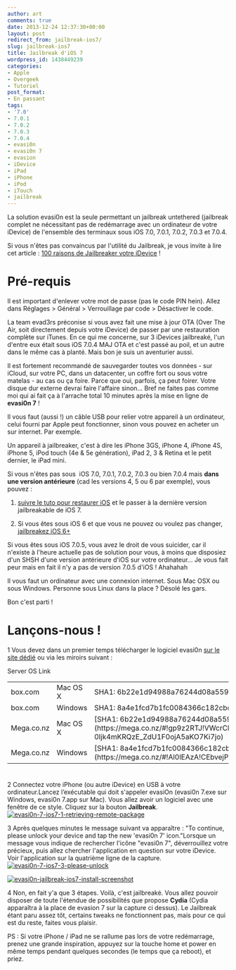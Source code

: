 ```yaml
---
author: art
comments: true
date: 2013-12-24 12:37:30+00:00
layout: post
redirect_from: jailbreak-ios7/
slug: jailbreak-ios7
title: Jailbreak d'iOS 7
wordpress_id: 1438449239
categories:
- Apple
- Overgeek
- Tutoriel
post_format:
- En passant
tags:
- '7.0'
- 7.0.1
- 7.0.2
- 7.0.3
- 7.0.4
- evasi0n
- evasi0n 7
- evasion
- iDevice
- iPad
- iPhone
- iPod
- iTouch
- jailbreak
---
```


La solution evasi0n est la seule permettant un jailbreak untethered (jailbreak complet ne nécessitant pas de redémarrage avec un ordinateur de votre iDevice) de l'ensemble des terminaux sous iOS 7.0, 7.0.1, 7.0.2, 7.0.3 et 7.0.4.

Si vous n'êtes pas convaincus par l'utilité du Jailbreak, je vous invite à lire cet article : [100 raisons de Jailbreaker votre iDevice](https://irz.fr/100-raisons-jailbreaker-iphone-5-ipad-ipod) !



# Pré-requis



Il est important d'enlever votre mot de passe (pas le code PIN hein). Allez dans Réglages > Général > Verrouillage par code > Désactiver le code.

La team evad3rs préconise si vous avez fait une mise à jour OTA (Over The Air, soit directement depuis votre iDevice) de passer par une restauration complète sur iTunes. En ce qui me concerne, sur 3 iDevices jailbreaké, l'un d'entre eux était sous iOS 7.0.4 MAJ OTA et c'est passé au poil, et un autre dans le même cas à planté. Mais bon je suis un aventurier aussi.

Il est fortement recommandé de sauvegarder toutes vos données - sur iCloud, sur votre PC, dans un datacenter, un coffre fort ou sous votre matelas - au cas ou ça foire. Parce que oui, parfois, ça peut foirer. Votre disque dur externe devrai faire l'affaire sinon... Bref ne faites pas comme moi qui ai fait ça à l'arrache total 10 minutes après la mise en ligne de **evasi0n 7** !

Il vous faut (aussi !) un câble USB pour relier votre appareil à un ordinateur, celui fourni par Apple peut fonctionner, sinon vous pouvez en acheter un sur internet. Par exemple.

Un appareil à jailbreaker, c'est à dire les iPhone 3GS, iPhone 4, iPhone 4S, iPhone 5, iPod touch (4e & 5e génération), iPad 2, 3 & Retina et le petit dernier, le iPad mini.

Si vous n'êtes pas sous  iOS 7.0, 7.0.1, 7.0.2, 7.0.3 ou bien 7.0.4 mais **dans une version antérieure** (cad les versions 4, 5 ou 6 par exemple), vous pouvez :




    
  1. [suivre le tuto pour restaurer iOS](https://irz.fr/ios-restaurer-iphone) et le passer à la dernière version jailbreakable de iOS 7.

    
  2. Si vous êtes sous iOS 6 et que vous ne pouvez ou voulez pas changer, [jailbreakez iOS 6+](https://irz.fr/jailbreak-ios6)



Si vous êtes sous iOS 7.0.5, vous avez le droit de vous suicider, car il n'existe à l'heure actuelle pas de solution pour vous, à moins que disposiez d'un SHSH d'une version antérieure d'iOS sur votre ordinateur... Je vous fait peur mais en fait il n'y a pas de version 7.0.5 d'iOS ! Ahahahah

Il vous faut un ordinateur avec une connexion internet. Sous Mac OSX ou sous Windows. Personne sous Linux dans la place ? Désolé les gars.

Bon c'est parti !



# Lançons-nous !





1
    Vous devez dans un premier temps télécharger le logiciel evasi0n [sur le site dédié](http://evasi0n.com/) ou via les miroirs suivant :
<table id="mirrors" >
<tbody >
<tr >
Server
OS
Link
</tr>
<tr >

<td >box.com
</td>

<td >Mac OS X
</td>

<td >SHA1: 6b22e1d94988a76244d08a5592576f61a0cb5ffb
</td>
</tr>
<tr >

<td >box.com
</td>

<td >Windows
</td>

<td >SHA1: 8a4e1fcd7b1fc0084366c182cbcf850dfc45d59f
</td>
</tr>
<tr >

<td >Mega.co.nz
</td>

<td >Mac OS X
</td>

<td >[SHA1: 6b22e1d94988a76244d08a5592576f61a0cb5ffb](https://mega.co.nz/#!gp9z2RTJ!VWcrCkGWqGp-0Ijk4mKRQzE_ZdU1F0ojA5aKO7Ki7jo)
</td>
</tr>
<tr >

<td >Mega.co.nz
</td>

<td >Windows
</td>

<td >[SHA1: 8a4e1fcd7b1fc0084366c182cbcf850dfc45d59f](https://mega.co.nz/#!Al0lEAzA!CEbvejP3cU2cstBT9w2apzLEMYAKFy8qu0K3Z6mjShA)
</td>
</tr>
</tbody>
</table>


# 







2
    Connectez votre iPhone (ou autre iDevice) en USB à votre ordinateur.Lancez l’exécutable qui doit s'appeler evasiOn (evasi0n 7.exe sur Windows, evasi0n 7.app sur Mac). Vous allez avoir un logiciel avec une fenêtre de ce style. Cliquez sur la bouton **Jailbreak**.[![evasi0n-7-ios7-1-retrieving-remote-package](https://static.irz.fr/2013/12/evasi0n-7-ios7-1-retrieving-remote-package.png)](https://irz.fr/recherche?q=evasi0n-7-ios7-1-retrieving-remote-package)




3
    Après quelques minutes le message suivant va apparaître : "To continue, please unlock your device and tap the new 'evasi0n 7' icon."Lorsque un message vous indique de rechercher l'icône "evasi0n 7", déverrouillez votre précieux, puis allez chercher l'application en question sur votre iDevice. Voir l'application sur la quatrième ligne de la capture.[![evasi0n-7-ios7-3-please-unlock](https://static.irz.fr/2013/12/evasi0n-7-ios7-3-please-unlock.png)](https://irz.fr/recherche?q=evasi0n-7-ios7-3-please-unlock)


[![evasi0n-jailbreak-ios7-install-screenshot](https://static.irz.fr/2013/12/evasi0n-jailbreak-ios7-install-screenshot-576x1024.png)](https://irz.fr/recherche?q=evasi0n-jailbreak-ios7-install-screenshot)








4
    Non, en fait y'a que 3 étapes. Voilà, c'est jailbreaké. Vous allez pouvoir disposer de toute l'étendue de possibilités que propose **Cydia** (Cydia apparaîtra à la place de evasion 7 sur la capture ci dessus). Le Jailbreak étant paru assez tôt, certains tweaks ne fonctionnent pas, mais pour ce qui est du reste, faites vous plaisir.


PS : Si votre iPhone / iPad ne se rallume pas lors de votre redémarrage, prenez une grande inspiration, appuyez sur la touche home et power en même temps pendant quelques secondes (le temps que ça reboot), et priez.
